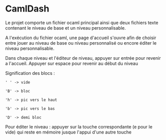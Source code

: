 # CamlDash

Le projet comporte un fichier ocaml principal ainsi que deux fichiers 
texte contenant le niveau de base et un niveau personnalisable.


A l'exécution du fichier ocaml, une page d'accueil s'ouvre afin de choisir
entre jouer au niveau de base ou niveau personnalisé ou encore éditer le niveau 
personnalisable.

Dans chaque niveau et l'éditeur de niveau, appuyer sur entrée pour revenir a l'accueil.
Appuyer sur espace pour revenir au début du niveau 

Signification des blocs :

	' ' -> vide

	'B' -> bloc

	'h' -> pic vers le haut

	'b' -> pic vers le bas 

	'D' -> demi bloc

Pour éditer le niveau : appuyer sur la touche correspondante (e pour le vide) qui reste en mémoire 
jusque l'appui d'une autre touche



 
